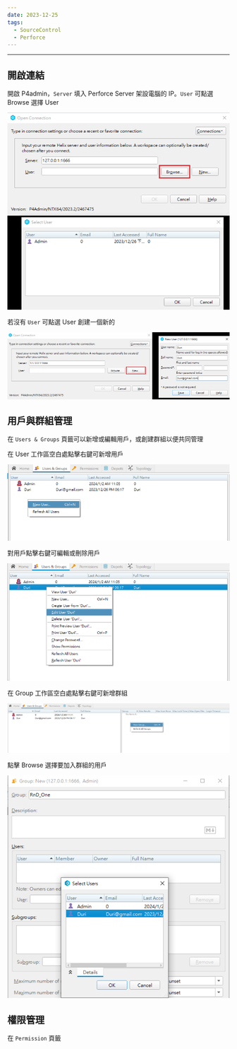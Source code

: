 ```yaml
---
date: 2023-12-25
tags:
  - SourceControl
  - Perforce
---
```

---
## 開啟連結
開啟 P4admin，`Server` 填入 Perforce Server 架設電腦的 IP。`User` 可點選 Browse 選擇 User

![2023-12-26 123342](https://raw.githubusercontent.com/agin0634/DuriShen_DevNote/main/Archives/Images/2023-12-26%20123342.png)

若沒有 `User` 可點選 User 創建一個新的

![2023-12-26 175702](https://raw.githubusercontent.com/agin0634/DuriShen_DevNote/main/Archives/Images/2023-12-26%20175702.png)

## 用戶與群組管理
在 `Users & Groups` 頁籤可以新增或編輯用戶，或創建群組以便共同管理

在 User 工作區空白處點擊右鍵可新增用戶

![2024-01-02 110912](https://raw.githubusercontent.com/agin0634/DuriShen_DevNote/main/Archives/Images/2024-01-02%20110912.png)

對用戶點擊右鍵可編輯或刪除用戶

![2024-01-02 111211](https://raw.githubusercontent.com/agin0634/DuriShen_DevNote/main/Archives/Images/2024-01-02%20111211.png)

在 Group 工作區空白處點擊右鍵可新增群組

![2024-01-02 112334](https://raw.githubusercontent.com/agin0634/DuriShen_DevNote/main/Archives/Images/2024-01-02%20112334.png)

點擊 Browse 選擇要加入群組的用戶

![2024-01-02 112624](https://raw.githubusercontent.com/agin0634/DuriShen_DevNote/main/Archives/Images/2024-01-02%20112624.png)

## 權限管理
在 `Permission` 頁籤